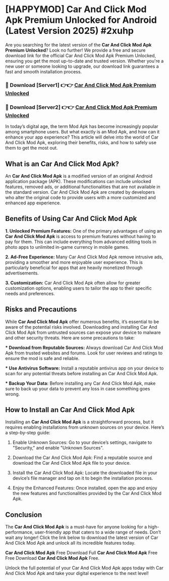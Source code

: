 # [HAPPYMOD] Car And Click Mod Apk Premium Unlocked for Android (Latest Version 2025) #2xuhp

Are you searching for the latest version of the <strong>Car And Click Mod Apk Premium Unlocked</strong>? Look no further! We provide a free and secure download link for the official Car And Click Mod Apk Premium Unlocked, ensuring you get the most up-to-date and trusted version. Whether you're a new user or someone looking to upgrade, our download link guarantees a fast and smooth installation process.


<h3>🔴 Download [Server1] 👉👉 <a href="https://appsnew.pages.dev?q=Car+And+Click+Mod+Apk">Car And Click Mod Apk Premium Unlocked</a></h3>

<h3>🔴 Download [Server2] 👉👉 <a href="https://appsnew.pages.dev?q=Car+And+Click+Mod+Apk">Car And Click Mod Apk Premium Unlocked</a></h3>


In today’s digital age, the term Mod Apk has become increasingly popular among smartphone users. But what exactly is an Mod Apk, and how can it enhance your app experience? This article will delve into the world of Car And Click Mod Apk, exploring their benefits, risks, and how to safely use them to get the most out.


<h2>What is an Car And Click Mod Apk?</h2>

An <strong>Car And Click Mod Apk</strong> is a modified version of an original Android application package (APK). These modifications can include unlocked features, removed ads, or additional functionalities that are not available in the standard version. Car And Click Mod Apk are created by developers who alter the original code to provide users with a more customized and enhanced app experience.


<h2>Benefits of Using Car And Click Mod Apk</h2>

<strong> 1. Unlocked Premium Features:</strong> One of the primary advantages of using an <strong>Car And Click Mod Apk</strong> is access to premium features without having to pay for them. This can include everything from advanced editing tools in photo apps to unlimited in-game currency in mobile games.

<strong> 2. Ad-Free Experience:</strong> Many Car And Click Mod Apk remove intrusive ads, providing a smoother and more enjoyable user experience. This is particularly beneficial for apps that are heavily monetized through advertisements.

<strong> 3. Customization:</strong> Car And Click Mod Apk often allow for greater customization options, enabling users to tailor the app to their specific needs and preferences.


<h2>Risks and Precautions</h2>

While <strong>Car And Click Mod Apk</strong> offer numerous benefits, it’s essential to be aware of the potential risks involved. Downloading and installing Car And Click Mod Apk from untrusted sources can expose your device to malware and other security threats. Here are some precautions to take:

<strong> * Download from Reputable Sources:</strong> Always download Car And Click Mod Apk from trusted websites and forums. Look for user reviews and ratings to ensure the mod is safe and reliable.

<strong> * Use Antivirus Software:</strong> Install a reputable antivirus app on your device to scan for any potential threats before installing an Car And Click Mod Apk.

<strong> * Backup Your Data:</strong> Before installing any Car And Click Mod Apk, make sure to back up your data to prevent any loss in case something goes wrong.


<h2>How to Install an Car And Click Mod Apk</h2>

Installing an <strong>Car And Click Mod Apk</strong> is a straightforward process, but it requires enabling installations from unknown sources on your device. Here’s a step-by-step guide:

 1. Enable Unknown Sources: Go to your device’s settings, navigate to "Security," and enable "Unknown Sources".

 2. Download the Car And Click Mod Apk: Find a reputable source and download the Car And Click Mod Apk file to your device.

 3. Install the Car And Click Mod Apk: Locate the downloaded file in your device’s file manager and tap on it to begin the installation process.

 4. Enjoy the Enhanced Features: Once installed, open the app and enjoy the new features and functionalities provided by the Car And Click Mod Apk.


<h2><strong>Conclusion</strong></h2>

The <strong>Car And Click Mod Apk</strong> is a must-have for anyone looking for a high-performance, user-friendly app that caters to a wide range of needs. Don’t wait any longer! Click the link below to download the latest version of Car And Click Mod Apk and unlock all its incredible features today.

<strong>Car And Click Mod Apk</strong> Free Download Full <strong>Car And Click Mod Apk</strong> Free Free Download <strong>Car And Click Mod Apk</strong> Free.

Unlock the full potential of your Car And Click Mod Apk apps today with Car And Click Mod Apk and take your digital experience to the next level!
